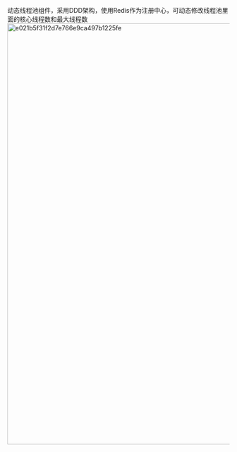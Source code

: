 动态线程池组件，采用DDD架构，使用Redis作为注册中心，可动态修改线程池里面的核心线程数和最大线程数
<img width="954" alt="e021b5f31f2d7e766e9ca497b1225fe" src="https://github.com/user-attachments/assets/99ba4046-d56a-41f3-8fe4-0c594618e870" />
